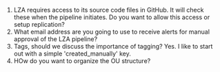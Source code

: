 1. LZA requires access to its source code files in GitHub.  It will check these when the pipeline initiates. Do you want to 
allow this access or setup replication?
2. What email address are you going to use to receive alerts for manual approval of the LZA pipeline?
3. Tags, should we discuss the importance of tagging?  Yes.  I like to start out with a simple 'created_manually' key.
4. HOw do you want to organize the OU structure?